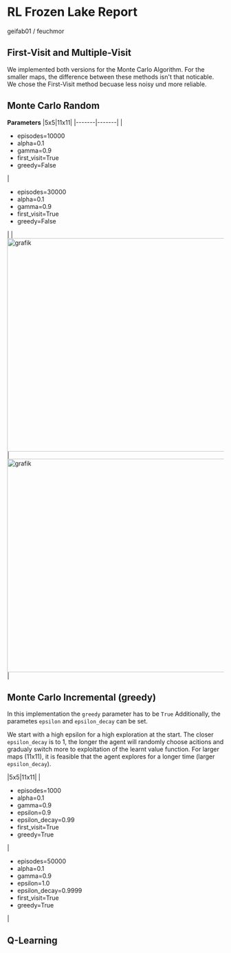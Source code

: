 # RL Frozen Lake Report
geifab01 / feuchmor

## First-Visit and Multiple-Visit
We implemented both versions for the Monte Carlo Algorithm. For the smaller maps, the difference between these methods isn't that noticable.
We chose the First-Visit method becuase less noisy und more reliable.

## Monte Carlo Random
**Parameters**
|5x5|11x11|
|-------|-------|
| <ul>
<li>episodes=10000</li>
<li>alpha=0.1</li>
<li>gamma=0.9</li>
<li>first_visit=True</li>
<li>greedy=False</li>
</ul> | <ul>
<li>episodes=30000</li>
<li>alpha=0.1</li>
<li>gamma=0.9</li>
<li>first_visit=True</li>
<li>greedy=False</li>
</ul> |
| <img width="594" height="495" alt="grafik" src="https://github.com/user-attachments/assets/ac59a1de-c73f-4e52-8b33-b6817a95a0d6" /> | <img width="594" height="495" alt="grafik" src="https://github.com/user-attachments/assets/1cdade24-c91a-463e-a676-df7bae5e2c5d" /> |

## Monte Carlo Incremental (greedy)
In this implementation the `greedy` parameter has to be `True`
Additionally, the parametes `epsilon` and `epsilon_decay` can be set.

We start with a high epsilon for a high exploration at the start.
The closer `epsilon_decay` is to 1, the longer the agent will randomly choose acitions and gradualy switch more to exploitation of the learnt value function.
For larger maps (11x11), it is feasible that the agent explores for a longer time (larger `epsilon_decay`).

|5x5|11x11|
|<ul>
<li>episodes=1000</li>
<li>alpha=0.1</li>
<li>gamma=0.9</li>
<li>epsilon=0.9</li>
<li>epsilon_decay=0.99</li>
<li>first_visit=True</li>
<li>greedy=True</li>
</ul>|<ul>
<li>episodes=50000</li>
<li>alpha=0.1</li>
<li>gamma=0.9</li>
<li>epsilon=1.0</li>
<li>epsilon_decay=0.9999</li>
<li>first_visit=True</li>
<li>greedy=True</li>
</ul>|

## Q-Learning
